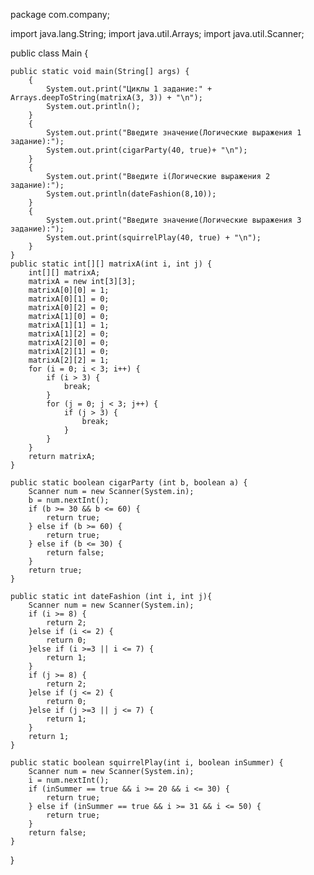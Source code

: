 package com.company;

import java.lang.String;
import java.util.Arrays;
import java.util.Scanner;

public class Main {

    public static void main(String[] args) {
        {
            System.out.print("Циклы 1 задание:" + Arrays.deepToString(matrixA(3, 3)) + "\n");
            System.out.println();
        }
        {
            System.out.print("Введите значение(Логические выражения 1 задание):");
            System.out.print(cigarParty(40, true)+ "\n");
        }
        {
            System.out.print("Введите i(Логические выражения 2 задание):");
            System.out.println(dateFashion(8,10));
        }
        {
            System.out.print("Введите значение(Логические выражения 3 задание):");
            System.out.print(squirrelPlay(40, true) + "\n");
        }
    }
    public static int[][] matrixA(int i, int j) {
        int[][] matrixA;
        matrixA = new int[3][3];
        matrixA[0][0] = 1;
        matrixA[0][1] = 0;
        matrixA[0][2] = 0;
        matrixA[1][0] = 0;
        matrixA[1][1] = 1;
        matrixA[1][2] = 0;
        matrixA[2][0] = 0;
        matrixA[2][1] = 0;
        matrixA[2][2] = 1;
        for (i = 0; i < 3; i++) {
            if (i > 3) {
                break;
            }
            for (j = 0; j < 3; j++) {
                if (j > 3) {
                    break;
                }
            }
        }
        return matrixA;
    }

    public static boolean cigarParty (int b, boolean a) {
        Scanner num = new Scanner(System.in);
        b = num.nextInt();
        if (b >= 30 && b <= 60) {
            return true;
        } else if (b >= 60) {
            return true;
        } else if (b <= 30) {
            return false;
        }
        return true;
    }

    public static int dateFashion (int i, int j){
        Scanner num = new Scanner(System.in);
        if (i >= 8) {
            return 2;
        }else if (i <= 2) {
            return 0;
        }else if (i >=3 || i <= 7) {
            return 1;
        }
        if (j >= 8) {
            return 2;
        }else if (j <= 2) {
            return 0;
        }else if (j >=3 || j <= 7) {
            return 1;
        }
        return 1;
    }

    public static boolean squirrelPlay(int i, boolean inSummer) {
        Scanner num = new Scanner(System.in);
        i = num.nextInt();
        if (inSummer == true && i >= 20 && i <= 30) {
            return true;
        } else if (inSummer == true && i >= 31 && i <= 50) {
            return true;
        }
        return false;
    }
}
